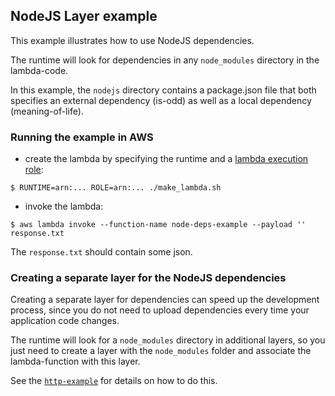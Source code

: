 ## NodeJS Layer example

This example illustrates how to use NodeJS dependencies.

The runtime will look for dependencies in any `node_modules` directory in the lambda-code.

In this example, the `nodejs` directory contains a package.json file that both specifies
an external dependency (is-odd) as well as a local dependency (meaning-of-life).

### Running the example in AWS

- create the lambda by specifying the runtime and a [lambda execution role](https://docs.aws.amazon.com/lambda/latest/dg/lambda-intro-execution-role.html):
```
$ RUNTIME=arn:... ROLE=arn:... ./make_lambda.sh
```

- invoke the lambda:
```
$ aws lambda invoke --function-name node-deps-example --payload '' response.txt
```

The `response.txt` should contain some json.

### Creating a separate layer for the NodeJS dependencies

Creating a separate layer for dependencies can speed up the development process,
since you do not need to upload dependencies every time your application code changes.

The runtime will look for a `node_modules` directory in additional layers, 
so you just need to create a layer with the `node_modules` 
folder and associate the lambda-function with this layer.

See the [`http-example`](../http-example) for details on how to do this.

